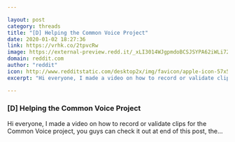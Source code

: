 ```yaml
---

layout: post
category: threads
title: "[D] Helping the Common Voice Project"
date: 2020-01-02 18:27:36
link: https://vrhk.co/2tpvcRw
image: https://external-preview.redd.it/_xLI3014WJgpmdoBCSJSYPA62iWLi72__y27uLmukeI.jpg?width=1024&height=512&auto=webp&s=2a7d7cd39ac3c109e2c2077a841e41ab0fc52b3d
domain: reddit.com
author: "reddit"
icon: http://www.redditstatic.com/desktop2x/img/favicon/apple-icon-57x57.png
excerpt: "Hi everyone, I made a video on how to record or validate clips for the Common Voice project, you guys can check it out at end of this post, the..."

---
```


### [D] Helping the Common Voice Project

Hi everyone, I made a video on how to record or validate clips for the Common Voice project, you guys can check it out at end of this post, the...